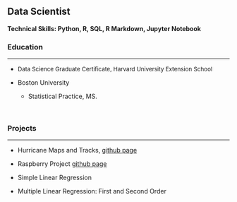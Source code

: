 ## Data Scientist
**Technical Skills: Python, R, SQL, R Markdown, Jupyter Notebook**

### Education
<hr>

+ <font size="2">Data Science Graduate Certificate, Harvard University Extension School</font>

+ Boston University
  - Statistical Practice, MS. 

<br/>

### Projects
<hr>

  + Hurricane Maps and Tracks, 
   [github page](https://ampedraza.github.io/Hurricane-Maps-and-Tracks/)

  + Raspberry Project  [github page](https://ampedraza.github.io/Raspberry/)
    
  + Simple Linear Regression
  + Multiple Linear Regression: First and Second Order


